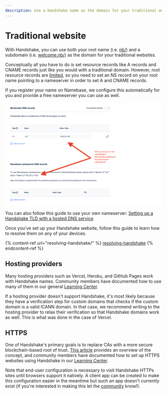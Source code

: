 ```yaml
---
description: Use a Handshake name as the domain for your traditional website
---
```


# Traditional website

With Handshake, you can use both your root name (i.e. [nb/](https://nb.hns.to)) and a subdomain (i.e. [welcome.nb/](http://welcome.nb.hns.to)) as the domain for your traditional websites.

Conceptually all you have to do is set resource records like A records and CNAME records just like you would with a traditional domain. However, root resource records are [limited](https://hsd-dev.org/guides/resource-records.html), so you need to set an NS record on your root name pointing to a nameserver in order to set A and CNAME records.

If you register your name on Namebase, we configure this automatically for you and provide a free nameserver you can use as well.

![](<../.gitbook/assets/Handshake DNS tutorial.png>)

You can also follow this guide to use your own nameserver: [Setting up a Handshake TLD with a hosted DNS service](https://dev.to/rithvikvibhu/setting-up-a-handshake-tld-with-a-hosted-dns-service-2g6c)

Once you've set up your Handshake website, follow this guide to learn how to resolve them on any of your devices.

{% content-ref url="resolving-handshake/" %}
[resolving-handshake](resolving-handshake/)
{% endcontent-ref %}

## Hosting providers

Many hosting providers such as Vercel, Heroku, and GitHub Pages work with Handshake names. Community members have documented how to use many of them in our general [Learning Center](../starting-from-zero/how-to-create-a-handshake-website.md).

If a hosting provider doesn't support Handshake, it's most likely because they have a verification step for custom domains that checks if the custom domain is a valid ICANN domain. In that case, we recommend writing to the hosting provider to relax their verification so that Handshake domains work as well. This is what was done in the case of Vercel.

## HTTPS

One of Handshake's primary goals is to replace CAs with a more secure blockchain-based root of trust. [This article](https://www.namebase.io/blog/meet-handshake-decentralizing-dns-to-improve-the-security-of-the-internet/) provides an overview of the concept, and community members have documented how to set up HTTPS websites using Handshake in our [Learning Center](../starting-from-zero/how-to-create-a-handshake-website.md).

Note that end-user configuration is necessary to visit Handshake HTTPs sites until browsers support it natively. A client app can be created to make this configuration easier in the meantime but such an app doesn't currently exist (if you're interested in making this let the [community](https://community.namebase.io/) know!).
